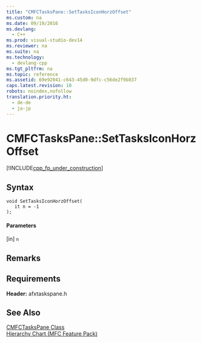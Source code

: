 ```yaml
---
title: "CMFCTasksPane::SetTasksIconHorzOffset"
ms.custom: na
ms.date: 09/19/2016
ms.devlang: 
  - C++
ms.prod: visual-studio-dev14
ms.reviewer: na
ms.suite: na
ms.technology: 
  - devlang-cpp
ms.tgt_pltfrm: na
ms.topic: reference
ms.assetid: 69e92041-c643-45d0-9dfc-c56de2f9b837
caps.latest.revision: 10
robots: noindex,nofollow
translation.priority.ht: 
  - de-de
  - ja-jp
---
```

# CMFCTasksPane::SetTasksIconHorzOffset
[!INCLUDE[cpp_fp_under_construction](../vs140/includes/cpp_fp_under_construction_md.md)]  
  
## Syntax  
  
```  
void SetTasksIconHorzOffset(  
   it n = -1  
);  
```  
  
#### Parameters  
 [in] `n`  
  
## Remarks  
  
## Requirements  
 **Header:** afxtaskspane.h  
  
## See Also  
 [CMFCTasksPane Class](../vs140/CMFCTasksPane-Class.md)   
 [Hierarchy Chart (MFC Feature Pack)](../vs140/Hierarchy-Chart.md)